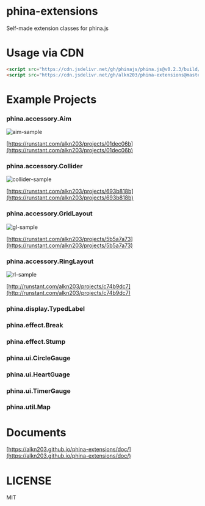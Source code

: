 # phina-extensions
Self-made extension classes for phina.js

# Usage via CDN

```html
<script src="https://cdn.jsdelivr.net/gh/phinajs/phina.js@v0.2.3/build/phina.js"></script>
<script src="https://cdn.jsdelivr.net/gh/alkn203/phina-extensions@master/build/phina-extensions.min.js"></script>
```

# Example Projects
### phina.accessory.Aim

![aim-sample](https://alkn203.github.io/phina-extensions/images/aim-sample.png)


[https://runstant.com/alkn203/projects/01dec06b](https://runstant.com/alkn203/projects/01dec06b)

### phina.accessory.Collider

![collider-sample](https://alkn203.github.io/phina-extensions/images/collider-sample.png)

[https://runstant.com/alkn203/projects/693b818b](https://runstant.com/alkn203/projects/693b818b)

### phina.accessory.GridLayout

![gl-sample](https://alkn203.github.io/phina-extensions/images/gl-sample.png)

[https://runstant.com/alkn203/projects/5b5a7a73](https://runstant.com/alkn203/projects/5b5a7a73)

### phina.accessory.RingLayout

![rl-sample](https://alkn203.github.io/phina-extensions/images/rl-sample.png)

[http://runstant.com/alkn203/projects/c74b9dc7](http://runstant.com/alkn203/projects/c74b9dc7)

### phina.display.TypedLabel

### phina.effect.Break

### phina.effect.Stump

### phina.ui.CircleGauge

### phina.ui.HeartGuage

### phina.ui.TimerGauge

### phina.util.Map

# Documents
[https://alkn203.github.io/phina-extensions/doc/](https://alkn203.github.io/phina-extensions/doc/)

# LICENSE
MIT
